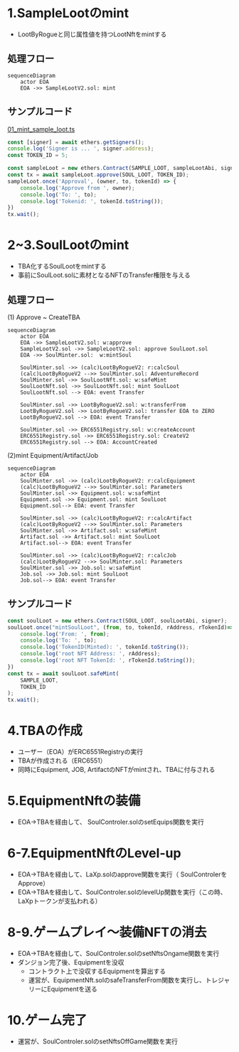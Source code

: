 # 1.SampleLootのmint
* LootByRogueと同じ属性値を持つLootNftをmintする
## 処理フロー
```mermaid
sequenceDiagram
    actor EOA
    EOA ->> SampleLootV2.sol: mint
```

## サンプルコード
[01_mint_sample_loot.ts](../10_contract/scripts/01_mint_sample_loot.ts)
```typescript
const [signer] = await ethers.getSigners();
console.log('Signer is ... ', signer.address);
const TOKEN_ID = 5;

const sampleLoot = new ethers.Contract(SAMPLE_LOOT, sampleLootAbi, signer);
const tx = await sampleLoot.approve(SOUL_LOOT, TOKEN_ID);
sampleLoot.once('Approval', (owner, to, tokenId) => {
    console.log('Approve from ', owner);
    console.log('To: ', to);
    console.log('Tokenid: ', tokenId.toString());
})
tx.wait();
```

# 2~3.SoulLootのmint
* TBA化するSoulLootをmintする
* 事前にSoulLoot.solに素材となるNFTのTransfer権限を与える

## 処理フロー
(1) Approve ~ CreateTBA
```mermaid
sequenceDiagram
    actor EOA
    EOA ->> SampleLootV2.sol: w:approve
    SampleLootV2.sol ->> SampleLootV2.sol: approve SoulLoot.sol
    EOA ->> SoulMinter.sol:  w:mintSoul
    
    SoulMinter.sol ->> (calc)LootByRogueV2: r:calcSoul
    (calc)LootByRogueV2 -->> SoulMinter.sol: AdventureRecord
    SoulMinter.sol ->> SoulLootNft.sol: w:safeMint
    SoulLootNft.sol ->> SoulLootNft.sol: mint SoulLoot
    SoulLootNft.sol --> EOA: event Transfer

    SoulMinter.sol ->> LootByRogueV2.sol: w:transferFrom
    LootByRogueV2.sol ->> LootByRogueV2.sol: transfer EOA to ZERO
    LootByRogueV2.sol --> EOA: event Transfer

    SoulMinter.sol ->> ERC6551Registry.sol: w:createAccount
    ERC6551Registry.sol ->> ERC6551Registry.sol: CreateV2
    ERC6551Registry.sol --> EOA: AccountCreated
```
(2)mint Equipment/Artifact/Job
```mermaid
sequenceDiagram
    actor EOA
    SoulMinter.sol ->> (calc)LootByRogueV2: r:calcEquipment
    (calc)LootByRogueV2 -->> SoulMinter.sol: Parameters
    SoulMinter.sol ->> Equipment.sol: w:safeMint
    Equipment.sol ->> Equipment.sol: mint SoulLoot
    Equipment.sol--> EOA: event Transfer

    SoulMinter.sol ->> (calc)LootByRogueV2: r:calcArtifact
    (calc)LootByRogueV2 -->> SoulMinter.sol: Parameters
    SoulMinter.sol ->> Artifact.sol: w:safeMint
    Artifact.sol ->> Artifact.sol: mint SoulLoot
    Artifact.sol--> EOA: event Transfer

    SoulMinter.sol ->> (calc)LootByRogueV2: r:calcJob
    (calc)LootByRogueV2 -->> SoulMinter.sol: Parameters
    SoulMinter.sol ->> Job.sol: w:safeMint
    Job.sol ->> Job.sol: mint SoulLoot
    Job.sol--> EOA: event Transfer
```

## サンプルコード
```typescript
const soulLoot = new ethers.Contract(SOUL_LOOT, soulLootAbi, signer);
soulLoot.once("mintSoulLoot", (from, to, tokenId, rAddress, rTokenId)=>{
    console.log('From: ', from);
    console.log('To: ', to);
    console.log('TokenID(Minted): ', tokenId.toString());
    console.log('root NFT Address: ', rAddress);
    console.log('root NFT TokenId: ', rTokenId.toString());
})
const tx = await soulLoot.safeMint(
    SAMPLE_LOOT,
    TOKEN_ID
);
tx.wait();
```


# 4.TBAの作成
* ユーザー（EOA）がERC6551Registryの実行
* TBAが作成される（ERC6551）
* 同時にEquipment, JOB, ArtifactのNFTがmintされ、TBAに付与される

# 5.EquipmentNftの装備
* EOA→TBAを経由して、 SoulControler.solのsetEquips関数を実行

# 6-7.EquipmentNftのLevel-up
* EOA→TBAを経由して、LaXp.solのapprove関数を実行（ SoulControlerをApprove）
* EOA→TBAを経由して、SoulControler.solのlevelUp関数を実行（この時、LaXpトークンが支払われる）

# 8-9.ゲームプレイ〜装備NFTの消去
* EOA→TBAを経由して、SoulControler.solのsetNftsOngame関数を実行
* ダンジョン完了後、Equipmentを没収
  * コントラクト上で没収するEquipmentを算出する 
  * 運営が、EquipmentNft.solのsafeTransferFrom関数を実行し、トレジャリーにEquipmentを送る

# 10.ゲーム完了
* 運営が、SoulControler.solのsetNftsOffGame関数を実行